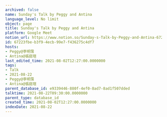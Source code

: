 ```yaml
---
archived: false
name: Sunday's Talk by Peggy and Antina
language_level: No limit
object: page
title: Sunday's Talk by Peggy and Antina
platform: Google Meet
notion_url: https://www.notion.so/Sunday-s-Talk-by-Peggy-and-Antina-67223fbeb3f94ecb99e7f436275c4df7
id: 67223fbe-b3f9-4ecb-99e7-f436275c4df7
hosts:
- Peggy@李明霈
- Antina@張庭瑄
last_edited_time: 2021-08-02T12:27:00.0000000
tags:
- Talk
- 2021-08-22
- Peggy@李明霈
- Antina@張庭瑄
parent_database_id: e9339446-880f-4ef0-8ad7-8ad1f507dded
talktime: 2021-08-22T09:30:00.0000000
parent_type: database_id
created_time: 2021-08-02T12:27:00.0000000
indexDate: 2021-08-22
---
```







